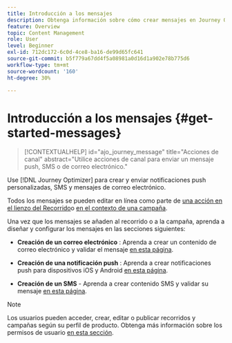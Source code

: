 ```yaml
---
title: Introducción a los mensajes
description: Obtenga información sobre cómo crear mensajes en Journey Optimizer
feature: Overview
topic: Content Management
role: User
level: Beginner
exl-id: 712dc172-6c0d-4ce8-ba16-de99d65fc641
source-git-commit: b5f779a67dd4f5a08981a0d16d1a902e78b775d6
workflow-type: tm+mt
source-wordcount: '160'
ht-degree: 30%

---
```


# Introducción a los mensajes {#get-started-messages}

>[!CONTEXTUALHELP]
>id="ajo_journey_message"
>title="Acciones de canal"
>abstract="Utilice acciones de canal para enviar un mensaje push, SMS o de correo electrónico."

Use [!DNL Journey Optimizer] para crear y enviar notificaciones push personalizadas, SMS y mensajes de correo electrónico.

Todos los mensajes se pueden editar en línea como parte de [una acción en el lienzo del Recorrido](messages-in-journeys.md)o [en el contexto de una campaña](messages-in-campaigns.md).

Una vez que los mensajes se añaden al recorrido o a la campaña, aprenda a diseñar y configurar los mensajes en las secciones siguientes:

* **Creación de un correo electrónico** : Aprenda a crear un contenido de correo electrónico y validar el mensaje [en esta página](create-email.md).

* **Creación de una notificación push** : Aprenda a crear notificaciones push para dispositivos iOS y Android [en esta página](create-push.md).

* **Creación de un SMS** - Aprenda a crear contenido SMS y validar su mensaje [en esta página](create-sms.md).

>[!NOTE]
>
>Los usuarios pueden acceder, crear, editar o publicar recorridos y campañas según su perfil de producto. Obtenga más información sobre los permisos de usuario [en esta sección](../administration/permissions.md).

